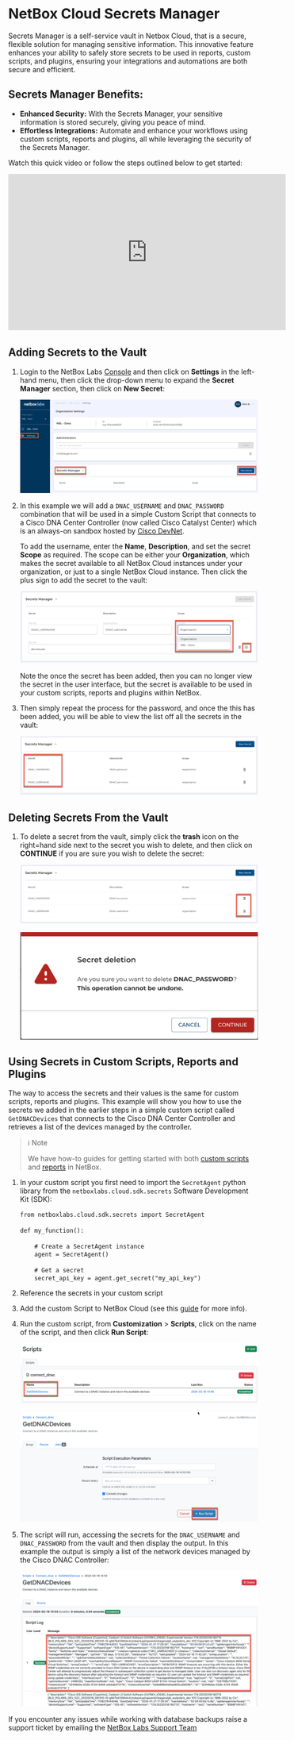 # NetBox Cloud Secrets Manager

Secrets Manager is a self-service vault in Netbox Cloud, that is a secure, flexible solution for managing sensitive information. This innovative feature enhances your ability to safely store secrets to be used in reports, custom scripts, and plugins, ensuring your integrations and automations are both secure and efficient.

## Secrets Manager Benefits: 

- **Enhanced Security:** With the Secrets Manager, your sensitive information is stored securely, giving you peace of mind.
- **Effortless Integrations:** Automate and enhance your workflows using custom scripts, reports and plugins, all while leveraging the security of the Secrets Manager.

Watch this quick video or follow the steps outlined below to get started: 

<iframe width="560" height="315" src="https://www.youtube.com/embed/1YnQhsC6KFQ?si=q4JyPGQIbN-Q_0Yv" title="YouTube video player" frameborder="0" allow="accelerometer; autoplay; clipboard-write; encrypted-media; gyroscope; picture-in-picture; web-share" allowfullscreen></iframe>

## Adding Secrets to the Vault

1. Login to the NetBox Labs [Console](https://console.netboxlabs.com/dashboard/) and then click on **Settings** in the left-hand menu, then click the drop-down menu to expand the **Secret Manager** section, then click on **New Secret**: 

    ![add new secret](../images/secrets_manager/add_secret.png)

2. In this example we will add a `DNAC_USERNAME` and `DNAC_PASSWORD` combination that will be used in a simple Custom Script that connects to a Cisco DNA Center Controller (now called Cisco Catalyst Center) which is an always-on sandbox hosted by [Cisco DevNet](https://sandboxdnac.cisco.com).

    To add the username, enter the **Name**, **Description**, and set the secret **Scope** as required. The scope can be either your **Organization**, which makes the secret available to all NetBox Cloud instances under your organization, or just to a single NetBox Cloud instance. Then click the plus sign to add the secret to the vault: 

    ![add secret username](../images/secrets_manager/secret_username.png)

    Note the once the secret has been added, then you can no longer view the secret in the user interface, but the secret is available to be used in your custom scripts, reports and plugins within NetBox. 

3. Then simply repeat the process for the password, and once the this has been added, you will be able to view the list off all the secrets in the vault: 

    ![list secrets](../images/secrets_manager/secret_list.png)

## Deleting Secrets From the Vault

1. To delete a secret from the vault, simply click the **trash** icon on the right=hand side next to the secret you wish to delete, and then click on **CONTINUE** if you are sure you wish to delete the secret:   

    ![delete secret](../images/secrets_manager/delete_secret.png)

    ![confirm secret delete](../images/secrets_manager/delete_confirm.png)

## Using Secrets in Custom Scripts, Reports and Plugins 

The way to access the secrets and their values is the same for custom scripts, reports and plugins. This example will show you how to use the secrets we added in the earlier steps in a simple custom script called `GetDNACDevices` that connects to the Cisco DNA Center Controller and retrieves a list of the devices managed by the controller. 


> ℹ️ Note
> 
> We have how-to guides for getting started with both [custom scripts](https://netboxlabs.com/blog/getting-started-with-netbox-custom-scripts/) and [reports](https://netboxlabs.com/blog/getting-started-with-netbox-reports/) in NetBox.  

1. In your custom script you first need to import the `SecretAgent` python library from the `netboxlabs.cloud.sdk.secrets` Software Development Kit (SDK): 

    ```
    from netboxlabs.cloud.sdk.secrets import SecretAgent

    def my_function():
        
        # Create a SecretAgent instance
        agent = SecretAgent()

        # Get a secret
        secret_api_key = agent.get_secret("my_api_key")
    ```

2. Reference the secrets in your custom script

3. Add the custom Script to NetBox Cloud (see this [guide](https://netboxlabs.com/blog/getting-started-with-netbox-custom-scripts/) for more info).

4. Run the custom script, from **Customization** > **Scripts**, click on the name of the script, and then click **Run Script**:

    ![select script](../images/secrets_manager/select_script.png)

    ![run script](../images/secrets_manager/run_script.png)

5. The script will run, accessing the secrets for the `DNAC_USERNAME` and `DNAC_PASSWORD` from the vault and then display the output. In this example the output is simply a list of the network devices managed by the Cisco DNAC Controller: 

    ![script output](../images/secrets_manager/script_output.png)

If you encounter any issues while working with database backups raise a support ticket by emailing the [NetBox Labs Support Team](mailto:support@netboxlabs.com)